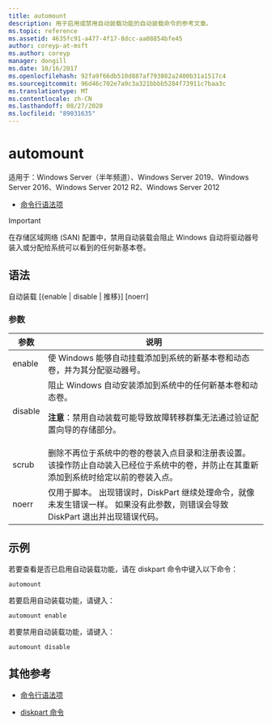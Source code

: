 ```yaml
---
title: automount
description: 用于启用或禁用自动装载功能的自动装载命令的参考文章。
ms.topic: reference
ms.assetid: 4635fc91-a477-4f17-8dcc-aa08854bfe45
author: coreyp-at-msft
ms.author: coreyp
manager: dongill
ms.date: 10/16/2017
ms.openlocfilehash: 92fa9f66db510d887af793882a2400b31a1517c4
ms.sourcegitcommit: 96d46c702e7a9c3a321bbbb5284f73911c7baa3c
ms.translationtype: MT
ms.contentlocale: zh-CN
ms.lasthandoff: 08/27/2020
ms.locfileid: "89031635"
---
```

# <a name="automount"></a>automount

适用于：Windows Server（半年频道）、Windows Server 2019、Windows Server 2016、Windows Server 2012 R2、Windows Server 2012

- [命令行语法项](command-line-syntax-key.md)

> [!IMPORTANT]
> 在存储区域网络 (SAN) 配置中，禁用自动装载会阻止 Windows 自动将驱动器号装入或分配给系统可以看到的任何新基本卷。

## <a name="syntax"></a>语法

自动装载 [{enable | disable | 推移}] [noerr]

### <a name="parameters"></a>参数

| 参数 | 说明 |
| --------- | ----------- |
| enable | 使 Windows 能够自动挂载添加到系统的新基本卷和动态卷，并为其分配驱动器号。 |
| disable | 阻止 Windows 自动安装添加到系统中的任何新基本卷和动态卷。<p>**注意**：禁用自动装载可能导致故障转移群集无法通过验证配置向导的存储部分。 |
| scrub | 删除不再位于系统中的卷的卷装入点目录和注册表设置。 该操作防止自动装入已经位于系统中的卷，并防止在其重新添加到系统时给定以前的卷装入点。 |
| noerr | 仅用于脚本。 出现错误时，DiskPart 继续处理命令，就像未发生错误一样。 如果没有此参数，则错误会导致 DiskPart 退出并出现错误代码。 |

## <a name="examples"></a>示例

若要查看是否已启用自动装载功能，请在 diskpart 命令中键入以下命令：

```
automount
```

若要启用自动装载功能，请键入：

```
automount enable
```

若要禁用自动装载功能，请键入：

```
automount disable
```

## <a name="additional-references"></a>其他参考

- [命令行语法项](command-line-syntax-key.md)

- [diskpart 命令](/previous-versions/windows/it-pro/windows-server-2012-r2-and-2012/cc770877(v%3dws.11))
